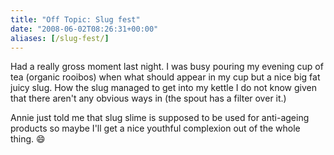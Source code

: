 ```yaml
---
title: "Off Topic: Slug fest"
date: "2008-06-02T08:26:31+00:00"
aliases: [/slug-fest/]
---
```


Had a really gross moment last night. I was busy pouring my evening cup of tea (organic rooibos) when what should appear in my cup but a nice big fat juicy slug. How the slug managed to get into my kettle I do not know given that there aren't any obvious ways in (the spout has a filter over it.)

Annie just told me that slug slime is supposed to be used for anti-ageing products so maybe I'll get a nice youthful complexion out of the whole thing. :smile:
